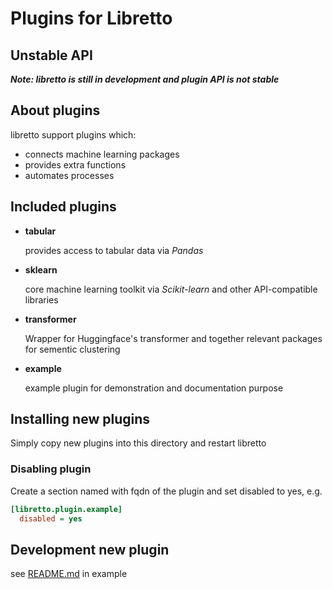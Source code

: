 # Plugins for Libretto
## Unstable API
***Note: libretto is still in development and plugin API is not stable***

## About plugins
libretto support plugins which:
- connects machine learning packages
- provides extra functions
- automates processes

## Included plugins
- __tabular__
  
  provides access to tabular data via _Pandas_
- __sklearn__
  
  core machine learning toolkit via _Scikit-learn_ and other API-compatible libraries
- __transformer__

  Wrapper for Huggingface's transformer and together relevant packages for sementic clustering
- __example__
  
  example plugin for demonstration and documentation purpose

## Installing new plugins
Simply copy new plugins into this directory and restart libretto
### Disabling plugin
Create a section named with fqdn of the plugin and set disabled to yes, e.g.
```ini
[libretto.plugin.example]
  disabled = yes
```

## Development new plugin
see [README.md](example/README.md) in example